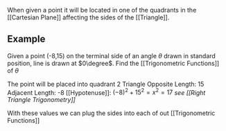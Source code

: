 When given a point it will be located in one of the quadrants in the [[Cartesian Plane]] affecting the sides of the [[Triangle]].

## Example
Given a point (-8,15) on the terminal side of an angle $\theta$ drawn in standard position, line is drawn at $0\degree$. Find the [[Trigonometric Functions]] of $\theta$

The point will be placed into quadrant 2
Triangle
Opposite Length: 15
Adjacent Length: -8
[[Hypotenuse]]: $(-8)^2+15^2=x^2=17$  *see [[Right Triangle Trigonometry]]*

With these values we can plug the sides into each of out [[Trigonometric Functions]]

